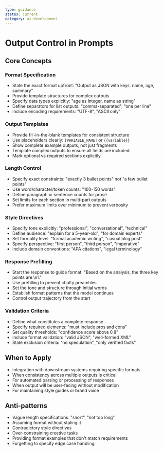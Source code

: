 ```yaml
---
type: guidance
status: current
category: ai-development
---
```


# Output Control in Prompts

## Core Concepts

### Format Specification
- State the exact format upfront: "Output as JSON with keys: name, age, summary"
- Provide template structures for complex outputs
- Specify data types explicitly: "age as integer, name as string"
- Define separators for list outputs: "comma-separated", "one per line"
- Include encoding requirements: "UTF-8", "ASCII only"

### Output Templates
- Provide fill-in-the-blank templates for consistent structure
- Use placeholders clearly: `[VARIABLE_NAME]` or `{{variable}}`
- Show complete example outputs, not just fragments
- Template complex outputs to ensure all fields are included
- Mark optional vs required sections explicitly

### Length Control
- Specify exact constraints: "exactly 3 bullet points" not "a few bullet points"
- Use word/character/token counts: "100-150 words"
- Define paragraph or sentence counts for prose
- Set limits for each section in multi-part outputs
- Prefer maximum limits over minimum to prevent verbosity

### Style Directives
- Specify tone explicitly: "professional", "conversational", "technical"
- Define audience: "explain for a 5-year-old", "for domain experts"
- Set formality level: "formal academic writing", "casual blog post"
- Specify perspective: "first person", "third person", "imperative"
- Include domain conventions: "APA citations", "legal terminology"

### Response Prefilling
- Start the response to guide format: "Based on the analysis, the three key points are:\n1."
- Use prefilling to prevent chatty preambles
- Set the tone and structure through initial words
- Establish format patterns that the model continues
- Control output trajectory from the start

### Validation Criteria
- Define what constitutes a complete response
- Specify required elements: "must include pros and cons"
- Set quality thresholds: "confidence score above 0.8"
- Include format validation: "valid JSON", "well-formed XML"
- State exclusion criteria: "no speculation", "only verified facts"

## When to Apply
- Integration with downstream systems requiring specific formats
- When consistency across multiple outputs is critical
- For automated parsing or processing of responses
- When output will be user-facing without modification
- For maintaining style guides or brand voice

## Anti-patterns
- Vague length specifications: "short", "not too long"
- Assuming format without stating it
- Contradictory style directives
- Over-constraining creative tasks
- Providing format examples that don't match requirements
- Forgetting to specify edge case handling
